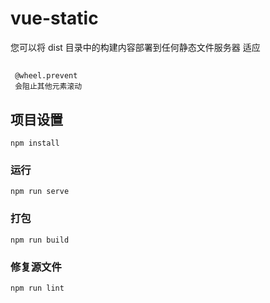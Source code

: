 # vue-static

您可以将 dist 目录中的构建内容部署到任何静态文件服务器
适应
## 

```
 @wheel.prevent
 会阻止其他元素滚动

```

## 项目设置

```
npm install
```

### 运行

```
npm run serve
```

### 打包

```
npm run build
```

### 修复源文件

```
npm run lint
```
